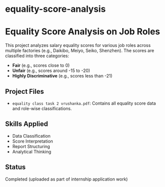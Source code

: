# equality-score-analysis
# Equality Score Analysis on Job Roles

This project analyzes salary equality scores for various job roles across multiple factories (e.g., Daikibo, Meiyo, Seiko, Shenzhen). The scores are classified into three categories:

- **Fair** (e.g., scores close to 0)
- **Unfair** (e.g., scores around -15 to -20)
- **Highly Discriminative** (e.g., scores less than -21)

## Project Files

- `equality class task 2 vrushanka.pdf`: Contains all equality score data and role-wise classifications.

## Skills Applied

- Data Classification  
- Score Interpretation  
- Report Structuring  
- Analytical Thinking

## Status

Completed (uploaded as part of internship application work)
